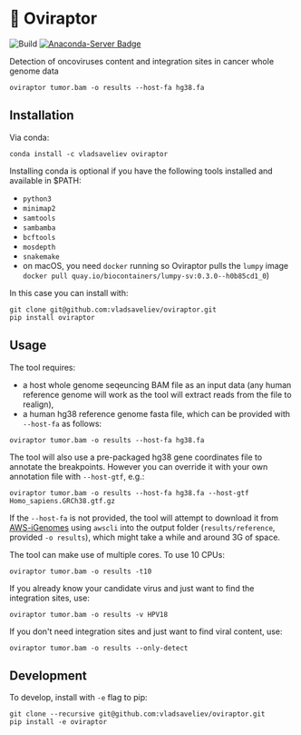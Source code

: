 # 🦕 Oviraptor

![Build](https://github.com/vladsaveliev/oviraptor/workflows/CI/badge.svg) [![Anaconda-Server Badge](https://anaconda.org/vladsaveliev/oviraptor/badges/installer/conda.svg)](https://anaconda.org/vladsaveliev/oviraptor)

Detection of oncoviruses content and integration sites in cancer whole genome data

```
oviraptor tumor.bam -o results --host-fa hg38.fa
```

## Installation

Via conda:

```
conda install -c vladsaveliev oviraptor
```

Installing conda is optional if you have the following tools installed and available in $PATH:

- `python3`
- `minimap2`
- `samtools`
- `sambamba`
- `bcftools`
- `mosdepth`
- `snakemake`
- on macOS, you need `docker` running so Oviraptor pulls the `lumpy` image `docker pull quay.io/biocontainers/lumpy-sv:0.3.0--h0b85cd1_0`)
   
In this case you can install with:
   
```
git clone git@github.com:vladsaveliev/oviraptor.git
pip install oviraptor
```
   
## Usage

The tool requires:

 - a host whole genome seqeuncing BAM file as an input data (any human reference genome will work as the tool will extract reads from the file to realign), 
 - a human hg38 reference genome fasta file, which can be provided with `--host-fa` as follows:

```
oviraptor tumor.bam -o results --host-fa hg38.fa
```

The tool will also use a pre-packaged hg38 gene coordinates file to annotate the breakpoints. However you can override it with your own annotation file with `--host-gtf`, e.g.:

```
oviraptor tumor.bam -o results --host-fa hg38.fa --host-gtf Homo_sapiens.GRCh38.gtf.gz
```

If the `--host-fa` is not provided, the tool will attempt to download it from [AWS-iGenomes](https://github.com/ewels/AWS-iGenomes) using `awscli` into the output folder (`results/reference`, provided `-o results`), which might take a while and around 3G of space.

The tool can make use of multiple cores. To use 10 CPUs:

```
oviraptor tumor.bam -o results -t10
```

If you already know your candidate virus and just want to find the integration sites, use:

```
oviraptor tumor.bam -o results -v HPV18
```

If you don't need integration sites and just want to find viral content, use:

```
oviraptor tumor.bam -o results --only-detect
```

## Development

To develop, install with `-e` flag to pip:

```
git clone --recursive git@github.com:vladsaveliev/oviraptor.git
pip install -e oviraptor
```









